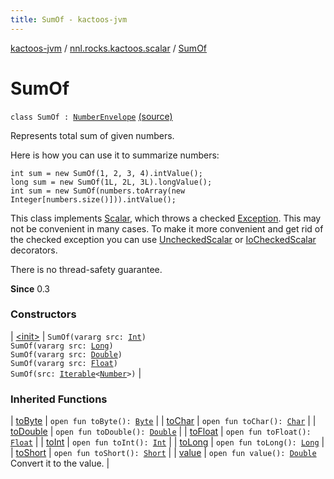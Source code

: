 ```yaml
---
title: SumOf - kactoos-jvm
---
```


[kactoos-jvm](../../index.html) / [nnl.rocks.kactoos.scalar](../index.html) / [SumOf](./index.html)

# SumOf

`class SumOf : `[`NumberEnvelope`](../-number-envelope/index.html) [(source)](https://github.com/neonailol/kactoos/blob/master/kactoos-jvm/src/main/kotlin/nnl/rocks/kactoos/scalar/SumOf.kt#L28)

Represents total sum of given numbers.

Here is how you can use it to summarize numbers:

```
int sum = new SumOf(1, 2, 3, 4).intValue();
long sum = new SumOf(1L, 2L, 3L).longValue();
int sum = new SumOf(numbers.toArray(new Integer[numbers.size()])).intValue();
```

This class implements [Scalar](../../nnl.rocks.kactoos/-scalar/index.html), which throws a checked
[Exception](https://kotlinlang.org/api/latest/jvm/stdlib/kotlin/-exception/index.html). This may not be convenient in many cases. To make
it more convenient and get rid of the checked exception you can
use [UncheckedScalar](../-unchecked-scalar/index.html) or [IoCheckedScalar](../-io-checked-scalar/index.html) decorators.

There is no thread-safety guarantee.

**Since**
0.3

### Constructors

| [&lt;init&gt;](-init-.html) | `SumOf(vararg src: `[`Int`](https://kotlinlang.org/api/latest/jvm/stdlib/kotlin/-int/index.html)`)`<br>`SumOf(vararg src: `[`Long`](https://kotlinlang.org/api/latest/jvm/stdlib/kotlin/-long/index.html)`)`<br>`SumOf(vararg src: `[`Double`](https://kotlinlang.org/api/latest/jvm/stdlib/kotlin/-double/index.html)`)`<br>`SumOf(vararg src: `[`Float`](https://kotlinlang.org/api/latest/jvm/stdlib/kotlin/-float/index.html)`)`<br>`SumOf(src: `[`Iterable`](https://kotlinlang.org/api/latest/jvm/stdlib/kotlin.collections/-iterable/index.html)`<`[`Number`](https://kotlinlang.org/api/latest/jvm/stdlib/kotlin/-number/index.html)`>)` |

### Inherited Functions

| [toByte](../-number-envelope/to-byte.html) | `open fun toByte(): `[`Byte`](https://kotlinlang.org/api/latest/jvm/stdlib/kotlin/-byte/index.html) |
| [toChar](../-number-envelope/to-char.html) | `open fun toChar(): `[`Char`](https://kotlinlang.org/api/latest/jvm/stdlib/kotlin/-char/index.html) |
| [toDouble](../-number-envelope/to-double.html) | `open fun toDouble(): `[`Double`](https://kotlinlang.org/api/latest/jvm/stdlib/kotlin/-double/index.html) |
| [toFloat](../-number-envelope/to-float.html) | `open fun toFloat(): `[`Float`](https://kotlinlang.org/api/latest/jvm/stdlib/kotlin/-float/index.html) |
| [toInt](../-number-envelope/to-int.html) | `open fun toInt(): `[`Int`](https://kotlinlang.org/api/latest/jvm/stdlib/kotlin/-int/index.html) |
| [toLong](../-number-envelope/to-long.html) | `open fun toLong(): `[`Long`](https://kotlinlang.org/api/latest/jvm/stdlib/kotlin/-long/index.html) |
| [toShort](../-number-envelope/to-short.html) | `open fun toShort(): `[`Short`](https://kotlinlang.org/api/latest/jvm/stdlib/kotlin/-short/index.html) |
| [value](../-number-envelope/value.html) | `open fun value(): `[`Double`](https://kotlinlang.org/api/latest/jvm/stdlib/kotlin/-double/index.html)<br>Convert it to the value. |

